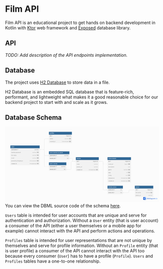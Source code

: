 # Film API

Film API is an educational project to get hands on backend development in Kotlin
with [Ktor](https://ktor.io/) web framework and [Exposed](https://jetbrains.github.io/Exposed/home.html) database library.

## API

*TODO: Add description of the API endpoints implementation.*

## Database

The project uses [H2 Database](https://www.h2database.com/) to store data in a file.

H2 Database is an embedded SQL database that is feature-rich, performant, and
lightweight what makes it a good reasonable choice for our backend project to
start with and scale as it grows.

## Database Schema

![Film API Database Schema](images/database-schema.png)
You can view the DBML source code of the schema [here](https://dbdiagram.io/d/Film-API-66042011ae072629ce197d7a).

`Users` table is intended for user accounts that are unique and serve for
authentication and authorization.
Without a `User` entity (that is user account) a consumer of the API (either a
user themselves or a mobile app for example) cannot interact with the API and
perform actions and operations.

`Profiles` table is intended for user representations that are not unique
by themselves and serve for profile information.
Without an `Profile` entity (that is user profile) a consumer of the API cannot
interact with the API too because every consumer (`User`) has to have a profile
(`Profile`).
`Users` and `Profiles` tables have a one-to-one relationship.

